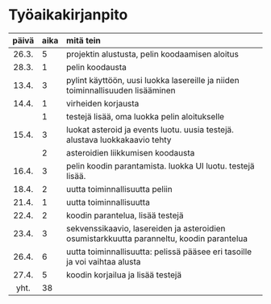 # Työaikakirjanpito

| päivä | aika | mitä tein  |
| :----:|:-----| :-----|
| 26.3. |  5   | projektin alustusta, pelin koodaamisen aloitus |
| 28.3. |  1   | pelin koodausta |
| 13.4. |  3   | pylint käyttöön, uusi luokka lasereille ja niiden toiminnallisuuden lisääminen |
| 14.4. |  1   | virheiden korjausta |
|       |  1   | testejä lisää, oma luokka pelin aloitukselle |
| 15.4. |  3   | luokat asteroid ja events luotu. uusia testejä. alustava luokkakaavio tehty  |
|       |  2   | asteroidien liikkumisen koodausta |
| 16.4. |  3   | pelin koodin parantamista. luokka UI luotu. testejä lisää. |
| 18.4. |  2   | uutta toiminnallisuutta peliin |
| 21.4. |  1   | uutta toiminnallisuutta |
| 22.4. |  2   | koodin parantelua, lisää testejä |
| 23.4. |  3   | sekvenssikaavio, lasereiden ja asteroidien osumistarkkuutta paranneltu, koodin parantelua |
| 26.4. |  6   | uutta toiminnallisuutta: pelissä pääsee eri tasoille ja voi vaihtaa alusta |
| 27.4. |  5   | koodin korjailua ja lisää testejä |
|  yht. |  38  |  |

